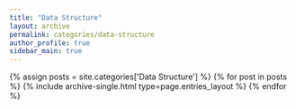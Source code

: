 ```yaml
---
title: "Data Structure"
layout: archive
permalink: categories/data-structure
author_profile: true
sidebar_main: true
---
```



{% assign posts = site.categories['Data Structure'] %}
{% for post in posts %} {% include archive-single.html type=page.entries_layout %} {% endfor %}